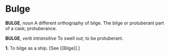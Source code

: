 # Bulge

**BULGE**, _noun_ A different orthography of bilge. The bilge or protuberant part of a cask; protuberance.

**BULGE**, _verb intransitive_ To swell out; to be protuberant.

**1.** To bilge as a ship. \[See [[Bilge]].\]